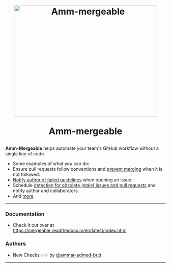 <h1 align="center">
  <img src="https://github-production-user-asset-6210df.s3.amazonaws.com/85288256/239511199-329394bc-099d-4f70-8506-7a5492eea248.gif" alt="Amm-mergeable" width="450" height="350">
  <br>
  <p>Amm-mergeable</p>
  </h1>
<p align="left">
  <a href="https://github.com/apps/amm-mergeable"> </a>
</p>

**Amm-Mergeable** helps automate your team's GitHub workflow without a single line of code.
- Some examples of what you can do:
- Ensure pull requests follow conventions and [prevent merging][comment-if-guidelines-not-met] when it is not followed.
- [Notify author of failed guidelines][comment] when opening an issue.
- Schedule [detection for obsolete (stale) issues and pull requests][staleness] and notify author and collaborators.
- And [more][configuration]
---
### Documentation
- Check it out over at https://mergeable.readthedocs.io/en/latest/index.html

### Authors
- New Checks ✅✅ by [@ammar-admed-butt](https://www.linkedin.com/in/ammar-ahmed-butt).
---
[comment-if-guidelines-not-met]: https://mergeable.readthedocs.io/en/latest/recipes.html#comment-if-guidelines-not-met
[comment]: https://mergeable.readthedocs.io/en/latest/actions/comment.html
[staleness]: https://mergeable.readthedocs.io/en/latest/recipes.html#check-stale-pr-and-issues
[configuration]: https://mergeable.readthedocs.io/en/latest/configuration.html
